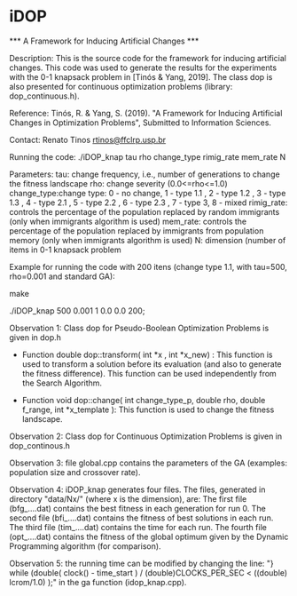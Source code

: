 # iDOP
*** A Framework for Inducing Artificial Changes  ***

Description: This is the source code for the framework for inducing artificial changes. 
This code was used to generate the results for the experiments with the 0-1 knapsack problem in [Tinós & Yang, 2019]. 
The class dop is also presented for continuous optimization problems (library: dop_continuous.h).

Reference:  Tinós, R. & Yang, S. (2019). "A Framework for Inducing Artificial Changes in Optimization Problems", Submitted to Information Sciences.	

Contact: Renato Tinos <rtinos@ffclrp.usp.br>

Running the code: ./iDOP_knap tau rho change_type rimig_rate mem_rate N

Parameters:
tau: change frequency, i.e., number of generations to change the fitness landscape
rho: change severity (0.0<=rho<=1.0)
change_type:change type: 0 - no change, 1 - type 1.1 , 2 - type 1.2 , 3 - type 1.3 , 4 - type 2.1 , 5 - type 2.2 ,  6 - type 2.3 , 7 - type 3, 8 - mixed
rimig_rate: controls the percentage of the population replaced by random immigrants (only when immigrants algorithm is used)
mem_rate: controls the percentage of the population replaced by immigrants from population memory (only when immigrants algorithm is used)
N: dimension (number of items in 0-1 knapsack problem

Example for running the code with 200 itens (change type 1.1, with tau=500, rho=0.001 and standard GA): 

make

./iDOP_knap 500 0.001 1 0.0 0.0 200;


Observation 1: Class dop for Pseudo-Boolean Optimization Problems is given in dop.h 

- Function double dop::transform( int *x ,  int *x_new) : This function is used to transform a solution before its evaluation (and also to generate the fitness difference). 
This function can be used independently from the Search Algorithm.
	
- Function void dop::change( int change_type_p, double rho, double f_range, int *x_template ): This function is used to change the fitness landscape.

Observation 2: Class dop for Continuous Optimization Problems is given in dop_continous.h 
			
Observation 3: file global.cpp contains the parameters of the GA (examples: population size and crossover rate).

Observation 4: iDOP_knap generates four files. The files, generated in directory "data/Nx/" (where x is the dimension), are:
The first file (bfg_....dat) contains the best fitness in each generation for run 0. 
The second file (bfi_....dat) contains the fitness of best solutions in each run.
The third file (tim_....dat) contains the time for each run.
The fourth file (opt_....dat) contains the fitness of the global optimum given by the Dynamic Programming algorithm (for comparison).

Observation 5: the running time can be modified by changing the line:
"} while (double( clock() - time_start ) / (double)CLOCKS_PER_SEC < ((double) lcrom/1.0) );" 
in the ga function (idop_knap.cpp).



